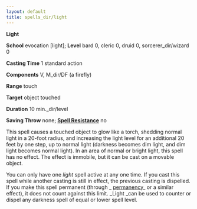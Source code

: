 ```yaml
---
layout: default
title: spells_dir/light
---
```

 **Light**

**School** evocation [light]; **Level** bard 0, cleric 0, druid 0, sorcerer_dir/wizard 0

**Casting Time** 1 standard action

**Components** V, M_dir/DF (a firefly)

**Range** touch

**Target** object touched

**Duration** 10 min._dir/level

**Saving Throw** none; **[Spell Resistance](../../glossary#_spell-resistance)** no

This spell causes a touched object to glow like a torch, shedding normal light in a 20-foot radius, and increasing the light level for an additional 20 feet by one step, up to normal light (darkness becomes dim light, and dim light becomes normal light). In an area of normal or bright light, this spell has no effect. The effect is immobile, but it can be cast on a movable object.

You can only have one _light_ spell active at any one time. If you cast this spell while another casting is still in effect, the previous casting is dispelled. If you make this spell permanent (through _ [permanency](../permanency#_permanency)_ or a similar effect), it does not count against this limit. _Light _can be used to counter or dispel any darkness spell of equal or lower spell level.

